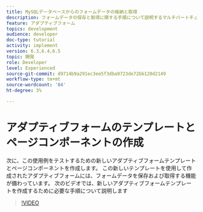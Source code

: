 ```yaml
---
title: MySQLデータベースからのフォームデータの格納と取得
description: フォームデータの保存と取得に関する手順について説明するマルチパートチュートリアル
feature: アダプティブフォーム
topics: development
audience: developer
doc-type: tutorial
activity: implement
version: 6.3,6.4,6.5
topic: 開発
role: Developer
level: Experienced
source-git-commit: d9714b9a291ec3ee5f3dba9723de72bb120d2149
workflow-type: tm+mt
source-wordcount: '84'
ht-degree: 3%

---
```


# アダプティブフォームのテンプレートとページコンポーネントの作成

次に、この使用例をテストするための新しいアダプティブフォームテンプレートとページコンポーネントを作成します。 この新しいテンプレートを使用して作成されたアダプティブフォームには、フォームデータを保存および取得する機能が備わっています。
次のビデオでは、新しいアダプティブフォームテンプレートを作成するために必要な手順について説明します
>[!VIDEO](https://video.tv.adobe.com/v/27828?quality=9&learn=on)

